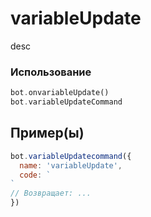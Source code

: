 # variableUpdate
desc
### Использование
```php
bot.onvariableUpdate()
bot.variableUpdateCommand
```
## Пример(ы)

```javascript
bot.variableUpdatecommand({
  name: 'variableUpdate',
  code: `
`
// Возвращает: ...
})
```